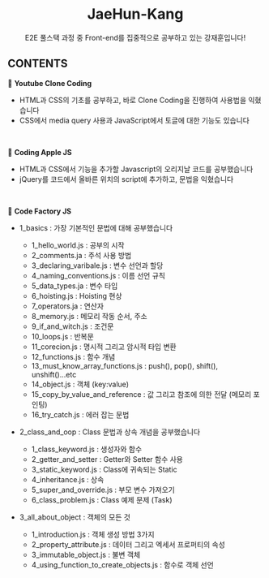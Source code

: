 <h1 align="center">JaeHun-Kang</h1>
<p align="center">E2E 풀스택 과정 중 Front-end를 집중적으로 공부하고 있는 강재훈입니다!</p>

<h2>CONTENTS</h2>
📌 <b>Youtube Clone Coding</b>

- HTML과 CSS의 기초를 공부하고, 바로 Clone Coding을 진행하여 사용법을 익혔습니다
- CSS에서 media query 사용과 JavaScript에서 토글에 대한 기능도 있습니다

</br>

📌 <b>Coding Apple JS</b>

- HTML과 CSS에서 기능을 추가할 Javascript의 오리지날 코드를 공부했습니다
- jQuery를 코드에서 올바른 위치의 script에 추가하고, 문법을 익혔습니다

</br>

📌 <b>Code Factory JS</b>

- 1_basics : 가장 기본적인 문법에 대해 공부했습니다
  - 1_hello_world.js : 공부의 시작
  - 2_comments.ja : 주석 사용 방법
  - 3_declaring_varibale.js : 변수 선언과 할당
  - 4_naming_conventions.js : 이름 선언 규칙
  - 5_data_types.ja : 변수 타입
  - 6_hoisting.js : Hoisting 현상
  - 7_operators.ja : 연산자
  - 8_memory.js : 메모리 작동 순서, 주소
  - 9_if_and_witch.js : 조건문
  - 10_loops.js : 반복문
  - 11_corecion.js : 명시적 그리고 암시적 타입 변환
  - 12_functions.js : 함수 개념
  - 13_must_know_array_functions.js : push(), pop(), shift(), unshift()...etc
  - 14_object.js : 객체 (key:value)
  - 15_copy_by_value_and_reference : 값 그리고 참조에 의한 전달 (메모리 포인팅)
  - 16_try_catch.js : 에러 잡는 문법

- 2_class_and_oop : Class 문법과 상속 개념을 공부했습니다
  - 1_class_keyword.js : 생성자와 함수
  - 2_getter_and_setter : Getter와 Setter 함수 사용
  - 3_static_keyword.js : Class에 귀속되는 Static
  - 4_inheritance.js : 상속
  - 5_super_and_override.js : 부모 변수 가져오기
  - 6_class_problem.js : Class 예제 문제 (Task)

- 3_all_about_object : 객체의 모든 것
  - 1_introduction.js : 객체 생성 방법 3가지
  - 2_property_attribute.js : 데이터 그리고 엑세서 프로퍼티의 속성
  - 3_immutable_object.js : 불변 객체
  - 4_using_function_to_create_objects.js : 함수로 객체 선언
